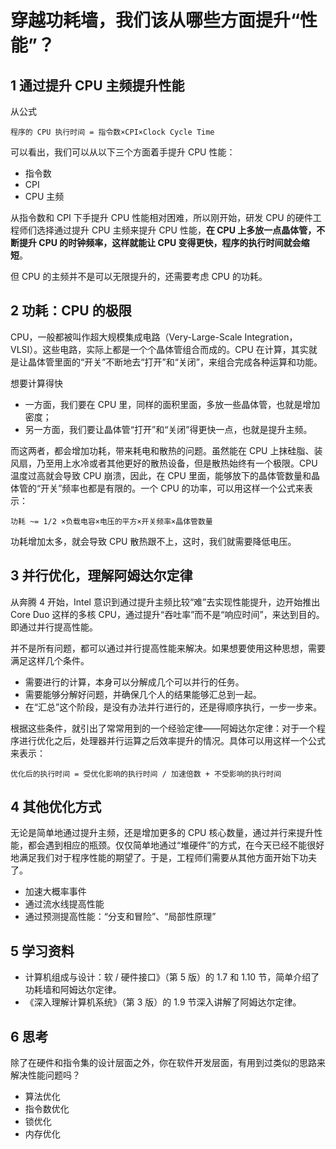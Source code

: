 # 穿越功耗墙，我们该从哪些方面提升“性能”？

## 1 通过提升 CPU 主频提升性能

从公式

```
程序的 CPU 执行时间 = 指令数×CPI×Clock Cycle Time
```

可以看出，我们可以从以下三个方面着手提升 CPU 性能：

- 指令数
- CPI
- CPU 主频

从指令数和 CPI 下手提升 CPU 性能相对困难，所以刚开始，研发 CPU 的硬件工程师们选择通过提升 CPU 主频来提升 CPU 性能，**在 CPU 上多放一点晶体管，不断提升 CPU 的时钟频率，这样就能让 CPU 变得更快，程序的执行时间就会缩短**。

但 CPU 的主频并不是可以无限提升的，还需要考虑 CPU 的功耗。

## 2 功耗：CPU 的极限

CPU，一般都被叫作超大规模集成电路（Very-Large-Scale Integration，VLSI）。这些电路，实际上都是一个个晶体管组合而成的。CPU 在计算，其实就是让晶体管里面的“开关”不断地去“打开”和“关闭”，来组合完成各种运算和功能。

想要计算得快

- 一方面，我们要在 CPU 里，同样的面积里面，多放一些晶体管，也就是增加密度；
- 另一方面，我们要让晶体管“打开”和“关闭”得更快一点，也就是提升主频。

而这两者，都会增加功耗，带来耗电和散热的问题。虽然能在 CPU 上抹硅脂、装风扇，乃至用上水冷或者其他更好的散热设备，但是散热始终有一个极限。CPU 温度过高就会导致 CPU 崩溃，因此，在 CPU 里面，能够放下的晶体管数量和晶体管的“开关”频率也都是有限的。一个 CPU 的功率，可以用这样一个公式来表示：

```
功耗 ~= 1/2 ×负载电容×电压的平方×开关频率×晶体管数量
```

功耗增加太多，就会导致 CPU 散热跟不上，这时，我们就需要降低电压。

## 3 并行优化，理解阿姆达尔定律

从奔腾 4 开始，Intel 意识到通过提升主频比较“难”去实现性能提升，边开始推出 Core Duo 这样的多核 CPU，通过提升“吞吐率”而不是“响应时间”，来达到目的。即通过并行提高性能。

并不是所有问题，都可以通过并行提高性能来解决。如果想要使用这种思想，需要满足这样几个条件。

- 需要进行的计算，本身可以分解成几个可以并行的任务。
- 需要能够分解好问题，并确保几个人的结果能够汇总到一起。
- 在“汇总”这个阶段，是没有办法并行进行的，还是得顺序执行，一步一步来。

根据这些条件，就引出了常常用到的一个经验定律——阿姆达尔定律：对于一个程序进行优化之后，处理器并行运算之后效率提升的情况。具体可以用这样一个公式来表示：

```
优化后的执行时间 = 受优化影响的执行时间 / 加速倍数 + 不受影响的执行时间
```

## 4 其他优化方式

无论是简单地通过提升主频，还是增加更多的 CPU 核心数量，通过并行来提升性能，都会遇到相应的瓶颈。仅仅简单地通过“堆硬件”的方式，在今天已经不能很好地满足我们对于程序性能的期望了。于是，工程师们需要从其他方面开始下功夫了。

- 加速大概率事件
- 通过流水线提高性能
- 通过预测提高性能：“分支和冒险”、“局部性原理”

## 5 学习资料

- 计算机组成与设计：软 / 硬件接口》（第 5 版）的 1.7 和 1.10 节，简单介绍了功耗墙和阿姆达尔定律。
- 《深入理解计算机系统》（第 3 版）的 1.9 节深入讲解了阿姆达尔定律。

## 6 思考

除了在硬件和指令集的设计层面之外，你在软件开发层面，有用到过类似的思路来解决性能问题吗？

- 算法优化
- 指令数优化
- 锁优化
- 内存优化
